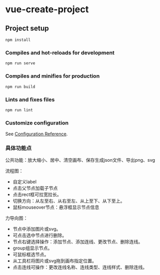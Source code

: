 # vue-create-project

## Project setup
```
npm install
```

### Compiles and hot-reloads for development
```
npm run serve
```

### Compiles and minifies for production
```
npm run build
```

### Lints and fixes files
```
npm run lint
```

### Customize configuration
See [Configuration Reference](https://cli.vuejs.org/config/).

### 具体功能点
<p>公共功能：放大缩小、居中、清空画布、保存生成json文件、导出png、svg</p>
<p>流程图：</p>

- 自定义label
- 点击父节点加载子节点 
- 点击rect框可拉宽拉长。 
- 切换方向：从左至右、从右至左、从上至下、从下至上。
- 鼠标mouseover节点：悬浮框显示节点信息
<p>力导向图：</p>

- 节点中添加图片或svg。
- 可点击选中节点进行删除。
- 节点右键选择操作：添加节点、添加连线、更改节点、删除连线。
- group组显示节点。
- 可鼠标框选节点。
- 从工具栏将图片或svg拖到画布指定位置。
- 点击连线可操作：更改连线名称、连线类型、连线样式、删除连线。

